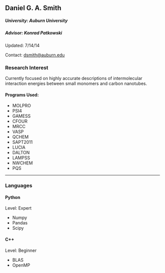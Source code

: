 ## Daniel G. A. Smith
##### University: Auburn University
##### Advisor: Konrad Patkowski

Updated: 7/14/14

Contact: dsmith@auburn.edu

### Research Interest

Currently focused on highly accurate descriptions of intermolecular interaction energies between small monomers and carbon nanotubes.

#### Programs Used:
 - MOLPRO
 - PSI4
 - GAMESS
 - CFOUR
 - MRCC
 - VASP
 - QCHEM
 - SAPT2011
 - LUCIA
 - DALTON
 - LAMPSS
 - NWCHEM
 - PQS

---
### Languages

#### Python
Level: Expert

 - Numpy
 - Pandas
 - Scipy


#### C++
Level: Beginner

 - BLAS
 - OpenMP

